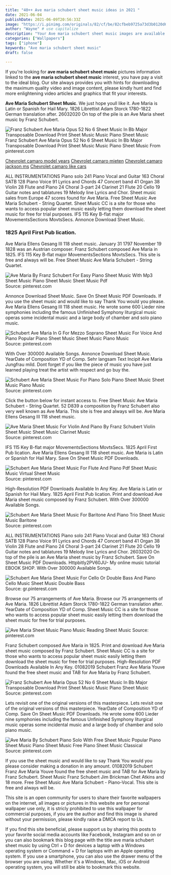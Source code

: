 ```yaml
---
title: "40++ Ave maria schubert sheet music ideas in 2021 "
date: 2021-06-04
publishDate: 2021-06-09T20:56:33Z
image: "https://i.pinimg.com/originals/82/cf/be/82cfbeb9725a73d3b0120d62e4e7e853.jpg"
author: "Wayne" # use capitalize
description: "Your Ave maria schubert sheet music images are available. Ave maria schubert sheet music are a topic that is being searched for and liked by netizens now. You can Find and Download the Ave maria schubert sheet music files here. Download all royalty-free images."
categories: ["Wallpapers"]
tags: ["iphone"]
keywords: "Ave maria schubert sheet music"
draft: false

---
```


If you're looking for **ave maria schubert sheet music** pictures information linked to the **ave maria schubert sheet music** interest, you have pay a visit to the ideal  blog.  Our site always  provides you with  hints  for downloading  the maximum  quality video and image  content, please kindly hunt and find more enlightening video articles and graphics  that fit your interests.

**Ave Maria Schubert Sheet Music**. We just hope youll like it. Ave Maria is Latin or Spanish for Hail Mary. 1826 Librettist Adam Storck 1780-1822 German translation after. 26032020 On top of the pile is an Ave Maria sheet music by Franz Schubert.

![Franz Schubert Ave Maria Opus 52 No 6 Sheet Music In Bb Major Transposable Download Print Sheet Music Music Piano Sheet Music](https://i.pinimg.com/originals/6a/37/e6/6a37e68cef83a166a94a2adf95ec3a9e.gif "Franz Schubert Ave Maria Opus 52 No 6 Sheet Music In Bb Major Transposable Download Print Sheet Music Music Piano Sheet Music")
Franz Schubert Ave Maria Opus 52 No 6 Sheet Music In Bb Major Transposable Download Print Sheet Music Music Piano Sheet Music From pinterest.com

[Chevrolet camaro model years](/chevrolet-camaro-model-years/)
[Chevrolet camaro mieten](/chevrolet-camaro-mieten/)
[Chevrolet camaro jackson ms](/chevrolet-camaro-jackson-ms/)
[Chevrolet camaro like cars](/chevrolet-camaro-like-cars/)

ALL INSTRUMENTATIONS Piano solo 241 Piano Vocal and Guitar 163 Choral SATB 128 Piano Voice 91 Lyrics and Chords 47 Concert band 41 Organ 38 Violin 28 Flute and Piano 24 Choral 3-part 24 Clarinet 21 Flute 20 Cello 19 Guitar notes and tablatures 19 Melody line Lyrics and Chor. Sheet music sales from Europe 47 scores found for Ave Maria. Free Sheet Music Ave Maria Schubert - String Quartet. Sheet Music CC is a site for those who wants to access popular sheet music easily letting them download the sheet music for free for trial purposes. IFS 115 Key B-flat major MovementsSections MovtsSecs. Annonce Download Sheet Music.

### 1825 April First Pub lication.

Ave Maria Ellens Gesang III 118 sheet music. January 31 1797 November 19 1828 was an Austrian composer. Franz Schubert composed Ave Maria in 1825. IFS 115 Key B-flat major MovementsSections MovtsSecs. This site is free and always will be. Free Sheet Music Ave Maria Schubert - String Quartet.


![Ave Maria By Franz Schubert For Easy Piano Sheet Music With Mp3 Sheet Music Piano Sheet Music Sheet Music Pdf](https://i.pinimg.com/originals/84/75/33/847533e8843c49dbf82d2867df23b38f.jpg "Ave Maria By Franz Schubert For Easy Piano Sheet Music With Mp3 Sheet Music Piano Sheet Music Sheet Music Pdf")
Source: pinterest.com

Annonce Download Sheet Music. Save On Sheet Music PDF Downloads. If you use the sheet music and would like to say Thank You would you please. Ave Maria Ellens Gesang III 118 sheet music. He wrote some 600 Lieder nine symphonies including the famous Unfinished Symphony liturgical music operas some incidental music and a large body of chamber and solo piano music.

![Schubert Ave Maria In G For Mezzo Soprano Sheet Music For Voice And Piano Popular Piano Sheet Music Sheet Music Piano Music](https://i.pinimg.com/originals/d9/cd/04/d9cd040b83cc9134a79fb1a8049999cd.gif "Schubert Ave Maria In G For Mezzo Soprano Sheet Music For Voice And Piano Popular Piano Sheet Music Sheet Music Piano Music")
Source: pinterest.com

With Over 300000 Available Songs. Annonce Download Sheet Music. YearDate of Composition YD of Comp. Sehr langsam Text Incipit Ave Maria Jungfrau mild. Dont forget if you like the piece of music you have just learned playing treat the artist with respect and go buy the.

![Schubert Ave Maria Sheet Music For Piano Solo Piano Sheet Music Sheet Music Piano Music](https://i.pinimg.com/originals/c1/6c/d5/c16cd55f6594a801e1f08946233ec52e.gif "Schubert Ave Maria Sheet Music For Piano Solo Piano Sheet Music Sheet Music Piano Music")
Source: pinterest.com

Click the button below for instant access to. Free Sheet Music Ave Maria Schubert - String Quartet. 52 D839 a composition by Franz Schubert also very well known as Ave Maria. This site is free and always will be. Ave Maria Ellens Gesang III 118 sheet music.

![Ave Maria Sheet Music For Violin And Piano By Franz Schubert Violin Sheet Music Sheet Music Clarinet Music](https://i.pinimg.com/originals/17/c0/92/17c09293ad7c3571fee8d0fe72c25fe2.gif "Ave Maria Sheet Music For Violin And Piano By Franz Schubert Violin Sheet Music Sheet Music Clarinet Music")
Source: pinterest.com

IFS 115 Key B-flat major MovementsSections MovtsSecs. 1825 April First Pub lication. Ave Maria Ellens Gesang III 118 sheet music. Ave Maria is Latin or Spanish for Hail Mary. Save On Sheet Music PDF Downloads.

![Schubert Ave Maria Sheet Music For Flute And Piano Pdf Sheet Music Music Virtual Sheet Music](https://i.pinimg.com/736x/cc/3e/87/cc3e879a5f1a40706aa37f210e1f16e8.jpg "Schubert Ave Maria Sheet Music For Flute And Piano Pdf Sheet Music Music Virtual Sheet Music")
Source: pinterest.com

High-Resolution PDF Downloads Available In Any Key. Ave Maria is Latin or Spanish for Hail Mary. 1825 April First Pub lication. Print and download Ave Maria sheet music composed by Franz Schubert. With Over 300000 Available Songs.

![Schubert Ave Maria Sheet Music For Baritone And Piano Trio Sheet Music Music Baritone](https://i.pinimg.com/originals/7b/a1/5c/7ba15cce0e57135dbc7d974e266ba05e.gif "Schubert Ave Maria Sheet Music For Baritone And Piano Trio Sheet Music Music Baritone")
Source: pinterest.com

ALL INSTRUMENTATIONS Piano solo 241 Piano Vocal and Guitar 163 Choral SATB 128 Piano Voice 91 Lyrics and Chords 47 Concert band 41 Organ 38 Violin 28 Flute and Piano 24 Choral 3-part 24 Clarinet 21 Flute 20 Cello 19 Guitar notes and tablatures 19 Melody line Lyrics and Chor. 26032020 On top of the pile is an Ave Maria sheet music by Franz Schubert. Save On Sheet Music PDF Downloads. Httpbitly2PV60JU- My online music tutorial EBOOK SHOP. With Over 300000 Available Songs.

![Schubert Ave Maria Sheet Music For Cello Or Double Bass And Piano Cello Music Sheet Music Double Bass](https://i.pinimg.com/736x/42/51/77/42517789112ad558dbc1cf10df3623d4.jpg "Schubert Ave Maria Sheet Music For Cello Or Double Bass And Piano Cello Music Sheet Music Double Bass")
Source: gr.pinterest.com

Browse our 75 arrangements of Ave Maria. Browse our 75 arrangements of Ave Maria. 1826 Librettist Adam Storck 1780-1822 German translation after. YearDate of Composition YD of Comp. Sheet Music CC is a site for those who wants to access popular sheet music easily letting them download the sheet music for free for trial purposes.

![Ave Maria Sheet Music Piano Music Reading Sheet Music](https://i.pinimg.com/originals/fb/ce/ff/fbceff56ecba2a3941c20f704518a725.png "Ave Maria Sheet Music Piano Music Reading Sheet Music")
Source: pinterest.com

Franz Schubert composed Ave Maria in 1825. Print and download Ave Maria sheet music composed by Franz Schubert. Sheet Music CC is a site for those who wants to access popular sheet music easily letting them download the sheet music for free for trial purposes. High-Resolution PDF Downloads Available In Any Key. 01082019 Schubert Franz Ave Maria Youve found the free sheet music and TAB for Ave Maria by Franz Schubert.

![Franz Schubert Ave Maria Opus 52 No 6 Sheet Music In Bb Major Transposable Download Print Sheet Music Music Piano Sheet Music](https://i.pinimg.com/originals/6a/37/e6/6a37e68cef83a166a94a2adf95ec3a9e.gif "Franz Schubert Ave Maria Opus 52 No 6 Sheet Music In Bb Major Transposable Download Print Sheet Music Music Piano Sheet Music")
Source: pinterest.com

Lets revisit one of the original versions of this masterpiece. Lets revisit one of the original versions of this masterpiece. YearDate of Composition YD of Comp. Save On Sheet Music PDF Downloads. He wrote some 600 Lieder nine symphonies including the famous Unfinished Symphony liturgical music operas some incidental music and a large body of chamber and solo piano music.

![Ave Maria By Schubert Piano Solo With Free Sheet Music Popular Piano Sheet Music Piano Sheet Music Free Piano Sheet Music Classical](https://i.pinimg.com/originals/82/cf/be/82cfbeb9725a73d3b0120d62e4e7e853.jpg "Ave Maria By Schubert Piano Solo With Free Sheet Music Popular Piano Sheet Music Piano Sheet Music Free Piano Sheet Music Classical")
Source: pinterest.com

If you use the sheet music and would like to say Thank You would you please consider making a donation in any amount. 01082019 Schubert Franz Ave Maria Youve found the free sheet music and TAB for Ave Maria by Franz Schubert. Sheet Music Franz Schubert Jim Brickman Chet Atkins and 18 more. Free Sheet Music Ave Maria Schubert - Piano-Vocal. This site is free and always will be.

This site is an open community for users to share their favorite wallpapers on the internet, all images or pictures in this website are for personal wallpaper use only, it is stricly prohibited to use this wallpaper for commercial purposes, if you are the author and find this image is shared without your permission, please kindly raise a DMCA report to Us.

If you find this site beneficial, please support us by sharing this posts to your favorite social media accounts like Facebook, Instagram and so on or you can also bookmark this blog page with the title ave maria schubert sheet music by using Ctrl + D for devices a laptop with a Windows operating system or Command + D for laptops with an Apple operating system. If you use a smartphone, you can also use the drawer menu of the browser you are using. Whether it's a Windows, Mac, iOS or Android operating system, you will still be able to bookmark this website.
